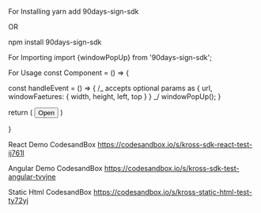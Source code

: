 For Installing
yarn add 90days-sign-sdk

OR

npm install 90days-sign-sdk

For Importing
import {windowPopUp} from '90days-sign-sdk';

For Usage
const Component = () => {

const handleEvent = () => {
/_ accepts optional params as {
url,
windowFaetures: {
width,
height,
left,
top
}
}
_/
windowPopUp();
}

return (
<button onClick={handleEvent}>Open</button>
)

}

React Demo CodesandBox
https://codesandbox.io/s/kross-sdk-react-test-ij761l

Angular Demo CodesandBox
https://codesandbox.io/s/kross-sdk-test-angular-tvvjne

Static Html CodesandBox
https://codesandbox.io/s/kross-static-html-test-ty72yj